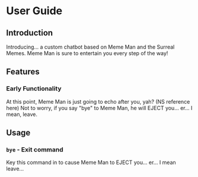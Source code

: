 # User Guide

## Introduction
Introducing... a custom chatbot based on Meme Man and the Surreal Memes. 
Meme Man is sure to entertain you every step of the way!

## Features 

### Early Functionality
At this point, Meme Man is just going to echo after you, yah? (NS reference here)
Not to worry, if you say "bye" to Meme Man, he will EJECT you... er... I mean, leave.

## Usage

### `bye` - Exit command

Key this command in to cause Meme Man to EJECT you... er... I mean leave...

